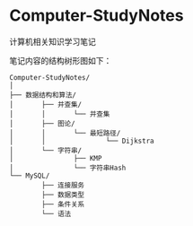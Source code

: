 # Computer-StudyNotes

计算机相关知识学习笔记

笔记内容的结构树形图如下：

```
Computer-StudyNotes/
│
├── 数据结构和算法/
│       ├── 并查集/
│       │       └── 并查集
│       ├── 图论/
│       │       └── 最短路径/
│       │               └── Dijkstra
│       └── 字符串/
│               ├── KMP
│               └── 字符串Hash
└── MySQL/
        ├── 连接服务
        ├── 数据类型
        ├── 条件关系
        └── 语法
```
